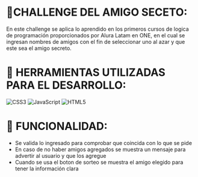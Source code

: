 # 🥇CHALLENGE DEL AMIGO SECETO:
En este challenge se aplica lo aprendido en los primeros cursos de logica de programación proporcionados por Alura Latam en ONE, en el cual se ingresan nombres de amigos con el fin de seleccionar uno al azar y que este sea el amigo secreto.

# 🧰 HERRAMIENTAS UTILIZADAS PARA EL DESARROLLO:
![CSS3](https://img.shields.io/badge/css3-%231572B6.svg?style=for-the-badge&logo=css3&logoColor=white) ![JavaScript](https://img.shields.io/badge/javascript-%23323330.svg?style=for-the-badge&logo=javascript&logoColor=%23F7DF1E) ![HTML5](https://img.shields.io/badge/html5-%23E34F26.svg?style=for-the-badge&logo=html5&logoColor=white)

# 📘 FUNCIONALIDAD:
- Se valida lo ingresado para comprobar que coincida con lo que se pide
- En caso de no haber amigos agregados se muestra un mensaje para advertir al usuario y que los agregue
- Cuando se usa el boton de sorteo se muestra el amigo elegido para tener la información clara

